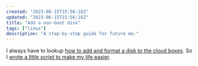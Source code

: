 ```yaml
---
created: "2023-06-15T15:56:18Z"
updated: "2023-06-15T15:56:18Z"
title: "Add a non-boot disk"
tags: ["linux"]
description: "A step-by-step guide for future me."
---
```


I always have to lookup [how to add and format a disk to the cloud boxes](https://cloud.google.com/compute/docs/disks/format-mount-disk-linux). So I [wrote a little script to make my life easier](https://gist.github.com/metaist/c727dc3946880c4d31de2b571801f534).

<script src="https://gist.github.com/metaist/c727dc3946880c4d31de2b571801f534.js"></script>
